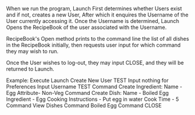 When we run the program, Launch First determines whether Users exist and if not, creates a new User, After which it enquires the Username
of the User currently accessing it.
Once the Username is determined, Launch Opens the RecipeBook of the user associated with the Username.

RecipeBook's Open method prints to the command line the list of all dishes in the RecipeBook initially, then requests user input for
which command they may wish to run.

Once the User wishes to log-out, they may input CLOSE, and they will be returned to Launch.

Example:
Execute Launch
Create New User TEST
Input nothing for Preferences
Input Username TEST
Command Create Ingredient: 
Name - Egg
Attribute- Non-Veg
Command Create Dish:
Name - Boiled Egg
Ingredient - Egg
Cooking Instructions - Put egg in water
Cook Time - 5
Command View Dishes
Command Boiled Egg
Command CLOSE
